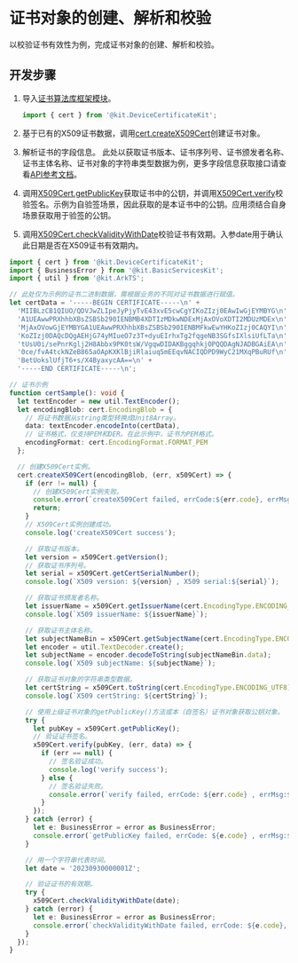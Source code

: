 # 证书对象的创建、解析和校验

<!--Kit: Device Certificate Kit-->
<!--Subsystem: Security-->
<!--Owner: @zxz--3-->
<!--Designer: @lanming-->
<!--Tester: @PAFT-->
<!--Adviser: @zengyawen-->

以校验证书有效性为例，完成证书对象的创建、解析和校验。

## 开发步骤

1. 导入[证书算法库框架模块](../../reference/apis-device-certificate-kit/js-apis-cert.md)。
   ```ts
   import { cert } from '@kit.DeviceCertificateKit';
   ```

2. 基于已有的X509证书数据，调用[cert.createX509Cert](../../reference/apis-device-certificate-kit/js-apis-cert.md#certcreatex509cert)创建证书对象。

3. 解析证书的字段信息。
   此处以获取证书版本、证书序列号、证书颁发者名称、证书主体名称、证书对象的字符串类型数据为例，更多字段信息获取接口请查看[API参考文档](../../reference/apis-device-certificate-kit/js-apis-cert.md#x509cert)。

4. 调用[X509Cert.getPublicKey](../../reference/apis-device-certificate-kit/js-apis-cert.md#getpublickey)获取证书中的公钥，并调用[X509Cert.verify](../../reference/apis-device-certificate-kit/js-apis-cert.md#verify)校验签名。示例为自验签场景，因此获取的是本证书中的公钥。应用须结合自身场景获取用于验签的公钥。

5. 调用[X509Cert.checkValidityWithDate](../../reference/apis-device-certificate-kit/js-apis-cert.md#checkvaliditywithdate)校验证书有效期。入参date用于确认此日期是否在X509证书有效期内。

```ts
import { cert } from '@kit.DeviceCertificateKit';
import { BusinessError } from '@kit.BasicServicesKit';
import { util } from '@kit.ArkTS';

// 此处仅为示例的证书二进制数据，需根据业务的不同对证书数据进行赋值。
let certData = '-----BEGIN CERTIFICATE-----\n' +
  'MIIBLzCB1QIUO/QDVJwZLIpeJyPjyTvE43xvE5cwCgYIKoZIzj0EAwIwGjEYMBYG\n' +
  'A1UEAwwPRXhhbXBsZSBSb290IENBMB4XDTIzMDkwNDExMjAxOVoXDTI2MDUzMDEx\n' +
  'MjAxOVowGjEYMBYGA1UEAwwPRXhhbXBsZSBSb290IENBMFkwEwYHKoZIzj0CAQYI\n' +
  'KoZIzj0DAQcDQgAEHjG74yMIueO7z3T+dyuEIrhxTg2fqgeNB3SGfsIXlsiUfLTa\n' +
  'tUsU0i/sePnrKglj2H8Abbx9PK0tsW/VgqwDIDAKBggqhkjOPQQDAgNJADBGAiEA\n' +
  '0ce/fvA4tckNZeB865aOApKXKlBjiRlaiuq5mEEqvNACIQDPD9WyC21MXqPBuRUf\n' +
  'BetUokslUfjT6+s/X4ByaxycAA==\n' +
  '-----END CERTIFICATE-----\n';

// 证书示例
function certSample(): void {
  let textEncoder = new util.TextEncoder();
  let encodingBlob: cert.EncodingBlob = {
    // 将证书数据从string类型转换成Unit8Array。
    data: textEncoder.encodeInto(certData),
    // 证书格式，仅支持PEM和DER。在此示例中，证书为PEM格式。
    encodingFormat: cert.EncodingFormat.FORMAT_PEM
  };

  // 创建X509Cert实例。
  cert.createX509Cert(encodingBlob, (err, x509Cert) => {
    if (err != null) {
      // 创建X509Cert实例失败。
      console.error(`createX509Cert failed, errCode:${err.code}, errMsg:${err.message}`);
      return;
    }
    // X509Cert实例创建成功。
    console.log('createX509Cert success');

    // 获取证书版本。
    let version = x509Cert.getVersion();
    // 获取证书序列号。
    let serial = x509Cert.getCertSerialNumber();
    console.log(`X509 version: ${version} , X509 serial:${serial}`);

    // 获取证书颁发者名称。
    let issuerName = x509Cert.getIssuerName(cert.EncodingType.ENCODING_UTF8);
    console.log(`X509 issuerName: ${issuerName}`);

    // 获取证书主体名称。
    let subjectNameBin = x509Cert.getSubjectName(cert.EncodingType.ENCODING_UTF8);
    let encoder = util.TextDecoder.create();
    let subjectName = encoder.decodeToString(subjectNameBin.data);
    console.log(`X509 subjectName: ${subjectName}`);

    // 获取证书对象的字符串类型数据。
    let certString = x509Cert.toString(cert.EncodingType.ENCODING_UTF8);
    console.log(`X509 certString: ${certString}`);

    // 使用上级证书对象的getPublicKey()方法或本（自签名）证书对象获取公钥对象。
    try {
      let pubKey = x509Cert.getPublicKey();
      // 验证证书签名。
      x509Cert.verify(pubKey, (err, data) => {
        if (err == null) {
          // 签名验证成功。
          console.log('verify success');
        } else {
          // 签名验证失败。
          console.error(`verify failed, errCode: ${err.code} , errMsg:${err.message}`);
        }
      });
    } catch (error) {
      let e: BusinessError = error as BusinessError;
      console.error(`getPublicKey failed, errCode: ${e.code} , errMsg:${e.message}`);
    }

    // 用一个字符串代表时间。
    let date = '20230930000001Z';

    // 验证证书的有效期。
    try {
      x509Cert.checkValidityWithDate(date);
    } catch (error) {
      let e: BusinessError = error as BusinessError;
      console.error(`checkValidityWithDate failed, errCode: ${e.code}, errMsg:${e.message}`);
    }
  });
}
```
